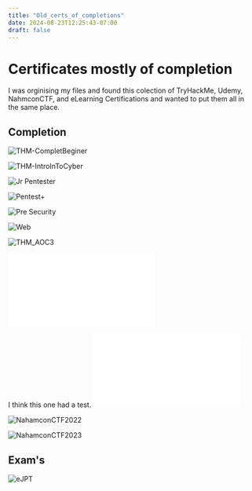 ```yaml
---
title: "Old_certs_of_completions"
date: 2024-08-23T12:25:43-07:00
draft: false
---
```


# Certificates mostly of completion

I was orginising my files and found this colection of TryHackMe, Udemy, NahmconCTF, and eLearning Certifications and wanted to put them all in the same place. 

## Completion

![THM-CompletBeginer](/certs/THM-CompletBeginer.png)

![THM-IntroInToCyber](/certs/THM-IntroInToCS.png)

![Jr Pentester](/certs/THM-Jr-PenTest.png)

![Pentest+](/certs/THM-Pentest+.png)

![Pre Security](/certs/THM-PreSec.png)

![Web](/certs/THM-Web.png)

![THM_AOC3](/certs/THM_AOC3-2021.png)

![Udemy_Python](/certs/Udemy_Python_DA-V.pdf)

I think this one had a test.
![Splunck](/certs/Splunk-eLearning.pdf)

![NahamconCTF2022](/certs/NahamCon2022_jmk112358.png)

![NahamconCTF2023](/certs/NahamconCTF2023.png)

## Exam's

![eJPT](/certs/eJPTCertification.png)


